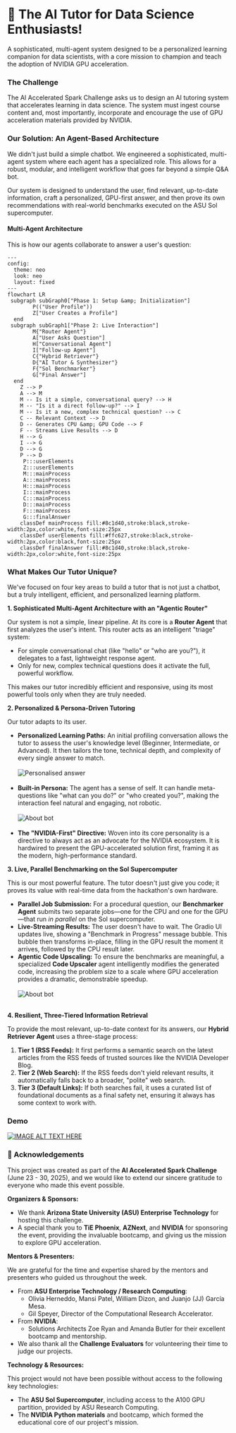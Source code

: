 
# 🤖 The AI Tutor for Data Science Enthusiasts!

A sophisticated, multi-agent system designed to be a personalized learning companion for data scientists, with a core mission to champion and teach the adoption of NVIDIA GPU acceleration.

### The Challenge

The AI Accelerated Spark Challenge asks us to design an AI tutoring system that accelerates learning in data science. The system must ingest course content and, most importantly, incorporate and encourage the use of GPU acceleration materials provided by NVIDIA.

### Our Solution: An Agent-Based Architecture

We didn't just build a simple chatbot. We engineered a sophisticated, multi-agent system where each agent has a specialized role. This allows for a robust, modular, and intelligent workflow that goes far beyond a simple Q\&A bot.

Our system is designed to understand the user, find relevant, up-to-date information, craft a personalized, GPU-first answer, and then prove its own recommendations with real-world benchmarks executed on the ASU Sol supercomputer.

#### Multi-Agent Architecture

This is how our agents collaborate to answer a user's question:

```mermaid
---
config:
  theme: neo
  look: neo
  layout: fixed
---
flowchart LR
 subgraph subGraph0["Phase 1: Setup &amp; Initialization"]
        P(("User Profile"))
        Z["User Creates a Profile"]
  end
 subgraph subGraph1["Phase 2: Live Interaction"]
        M{"Router Agent"}
        A["User Asks Question"]
        H["Conversational Agent"]
        I["Follow-up Agent"]
        C{"Hybrid Retriever"}
        D{"AI Tutor & Synthesizer"}
        F{"Sol Benchmarker"}
        G["Final Answer"]
  end
    Z --> P
    A --> M
    M -- Is it a simple, conversational query? --> H
    M -- "Is it a direct follow-up?" --> I
    M -- Is it a new, complex technical question? --> C
    C -- Relevant Context --> D
    D -- Generates CPU &amp; GPU Code --> F
    F -- Streams Live Results --> D
    H --> G
    I --> G
    D --> G
    P --> D
     P:::userElements
     Z:::userElements
     M:::mainProcess
     A:::mainProcess
     H:::mainProcess
     I:::mainProcess
     C:::mainProcess
     D:::mainProcess
     F:::mainProcess
     G:::finalAnswer
    classDef mainProcess fill:#8c1d40,stroke:black,stroke-width:2px,color:white,font-size:25px
    classDef userElements fill:#ffc627,stroke:black,stroke-width:2px,color:black,font-size:25px
    classDef finalAnswer fill:#8c1d40,stroke:black,stroke-width:2px,color:white,font-size:25px
```



### What Makes Our Tutor Unique?

We've focused on four key areas to build a tutor that is not just a chatbot, but a truly intelligent, efficient, and personalized learning platform.

**1. Sophisticated Multi-Agent Architecture with an "Agentic Router"**

Our system is not a simple, linear pipeline. At its core is a **Router Agent** that first analyzes the user's intent. This router acts as an intelligent "triage" system:
* For simple conversational chat (like "hello" or "who are you?"), it delegates to a fast, lightweight response agent.
* Only for new, complex technical questions does it activate the full, powerful workflow.

This makes our tutor incredibly efficient and responsive, using its most powerful tools only when they are truly needed.

**2. Personalized & Persona-Driven Tutoring**

Our tutor adapts to its user.
* **Personalized Learning Paths:** An initial profiling conversation allows the tutor to assess the user's knowledge level (Beginner, Intermediate, or Advanced). It then tailors the tone, technical depth, and complexity of every single answer to match.
  </br>
  </br>
  ![Personalised answer](./resources/personalised-asnwer.png)
  </br>
  </br>
* **Built-in Persona:** The agent has a sense of self. It can handle meta-questions like "what can you do?" or "who created you?", making the interaction feel natural and engaging, not robotic.
  </br>
  </br>
  ![About bot](./resources/about-bot.png)
  </br>
  </br>
* **The "NVIDIA-First" Directive:** Woven into its core personality is a directive to always act as an advocate for the NVIDIA ecosystem. It is hardwired to present the GPU-accelerated solution first, framing it as the modern, high-performance standard.

**3. Live, Parallel Benchmarking on the Sol Supercomputer**

This is our most powerful feature. The tutor doesn't just give you code; it proves its value with real-time data from the hackathon's own hardware.
* **Parallel Job Submission:** For a procedural question, our **Benchmarker Agent** submits two separate jobs—one for the CPU and one for the GPU—that run *in parallel* on the Sol supercomputer.
* **Live-Streaming Results:** The user doesn't have to wait. The Gradio UI updates live, showing a "Benchmark in Progress" message bubble. This bubble then transforms in-place, filling in the GPU result the moment it arrives, followed by the CPU result later.
* **Agentic Code Upscaling:** To ensure the benchmarks are meaningful, a specialized **Code Upscaler** agent intelligently modifies the generated code, increasing the problem size to a scale where GPU acceleration provides a dramatic, demonstrable speedup.
  </br>
  </br>
  ![About bot](./resources/benchmark.png)
  </br>
  </br>

**4. Resilient, Three-Tiered Information Retrieval**

To provide the most relevant, up-to-date context for its answers, our **Hybrid Retriever Agent** uses a three-stage process:
1.  **Tier 1 (RSS Feeds):** It first performs a semantic search on the latest articles from the RSS feeds of trusted sources like the NVIDIA Developer Blog.
2.  **Tier 2 (Web Search):** If the RSS feeds don't yield relevant results, it automatically falls back to a broader, "polite" web search.
3.  **Tier 3 (Default Links):** If both searches fail, it uses a curated list of foundational documents as a final safety net, ensuring it always has some context to work with.

### Demo

[![IMAGE ALT TEXT HERE](https://img.youtube.com/vi/aMSxqW76haU/0.jpg)](https://www.youtube.com/watch?v=aMSxqW76haU)


### 🙏 Acknowledgements

This project was created as part of the **AI Accelerated Spark Challenge** (June 23 - 30, 2025), and we would like to extend our sincere gratitude to everyone who made this event possible.

**Organizers & Sponsors:**

* We thank **Arizona State University (ASU) Enterprise Technology** for hosting this challenge.
* A special thank you to **TiE Phoenix**, **AZNext**, and **NVIDIA** for sponsoring the event, providing the invaluable bootcamp, and giving us the mission to explore GPU acceleration.

**Mentors & Presenters:**

We are grateful for the time and expertise shared by the mentors and presenters who guided us throughout the week.

* From **ASU Enterprise Technology / Research Computing**:
    * Olivia Herneddo, Mansi Patel, William Dizon, and Juanjo (JJ) García Mesa.
    * Gil Speyer, Director of the Computational Research Accelerator.
* From **NVIDIA**:
    * Solutions Architects Zoe Ryan and Amanda Butler for their excellent bootcamp and mentorship.
* We also thank all the **Challenge Evaluators** for volunteering their time to judge our projects.

**Technology & Resources:**

This project would not have been possible without access to the following key technologies:

* The **ASU Sol Supercomputer**, including access to the A100 GPU partition, provided by ASU Research Computing.
* The **NVIDIA Python materials** and bootcamp, which formed the educational core of our project's mission.
